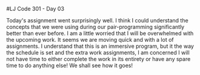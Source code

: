 #LJ Code 301 - Day 03

Today's assignment went surprisingly well. I think I could understand the concepts that we were using during our pair-programming significantly better than ever before. I am a little worried that I will be overwhelmed with the upcoming work. It seems we are moving quick and with a lot of assignments. I understand that this is an immersive program, but it the way the schedule is set and the extra work assignments, I am concerned I will not have time to either complete the work in its entirety or have any spare time to do anything else! We shall see how it goes!
